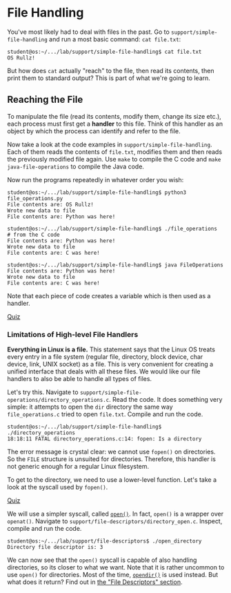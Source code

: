 # File Handling

You've most likely had to deal with files in the past.
Go to `support/simple-file-handling` and run a most basic command:
`cat file.txt`:

```console
student@os:~/.../lab/support/simple-file-handling$ cat file.txt
OS Rullz!
```

But how does `cat` actually "reach" to the file, then read its contents, then print them to standard output?
This is part of what we're going to learn.

## Reaching the File

To manipulate the file (read its contents, modify them, change its size etc.), each process must first get a **handler** to this file.
Think of this handler as an object by which the process can identify and refer to the file.

Now take a look at the code examples in `support/simple-file-handling`.
Each of them reads the contents of `file.txt`, modifies them and then reads the previously modified file again.
Use `make` to compile the C code and `make java-file-operations` to compile the Java code.

Now run the programs repeatedly in whatever order you wish:

```console
student@os:~/.../lab/support/simple-file-handling$ python3 file_operations.py
File contents are: OS Rullz!
Wrote new data to file
File contents are: Python was here!

student@os:~/.../lab/support/simple-file-handling$ ./file_operations  # from the C code
File contents are: Python was here!
Wrote new data to file
File contents are: C was here!

student@os:~/.../lab/support/simple-file-handling$ java FileOperations
File contents are: Python was here!
Wrote new data to file
File contents are: C was here!
```

Note that each piece of code creates a variable which is then used as a handler.

[Quiz](../quiz/file-handler-c.md)

### Limitations of High-level File Handlers

**Everything in Linux is a file.**
This statement says that the Linux OS treats every entry in a file system (regular file, directory, block device, char device, link, UNIX socket) as a file.
This is very convenient for creating a unified interface that deals with all these files.
We would like our file handlers to also be able to handle all types of files.

Let's try this.
Navigate to `support/simple-file-operations/directory_operations.c`.
Read the code.
It does something very simple:
it attempts to open the `dir` directory the same way `file_operations.c` tried to open `file.txt`.
Compile and run the code.

```console
student@os:~/.../lab/support/simple-file-handling$ ./directory_operations
18:18:11 FATAL directory_operations.c:14: fopen: Is a directory
```

The error message is crystal clear: we cannot use `fopen()` on directories.
So the `FILE` structure is unsuited for directories.
Therefore, this handler is not generic enough for a regular Linux filesystem.

To get to the directory, we need to use a lower-level function.
Let's take a look at the syscall used by `fopen()`.

[Quiz](../quiz/fopen-syscall.md)

We will use a simpler syscall, called [`open()`](https://man7.org/linux/man-pages/man2/open.2.html).
In fact, `open()` is a wrapper over `openat()`.
Navigate to `support/file-descriptors/directory_open.c`.
Inspect, compile and run the code.

```console
student@os:~/.../lab/support/file-descriptors$ ./open_directory
Directory file descriptor is: 3
```

We can now see that the `open()` syscall is capable of also handling directories, so its closer to what we want.
Note that it is rather uncommon to use `open()` for directories.
Most of the time, [`opendir()`](https://man7.org/linux/man-pages/man3/opendir.3.html) is used instead.
But what does it return?
Find out in [the "File Descriptors" section](./file-descriptors.md).
